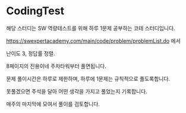 # CodingTest

해당 스터디는 SW 역량테스트를 위해 하루 1문제 공부하는 코테 스터디입니다.

https://swexpertacademy.com/main/code/problem/problemList.do 에서

난이도 3, 정답률 정렬.

8페이지의 진용이네 주차타워부터 풀면됩니다.

문제 풀이시간은 하루로 제한하며, 하루에 1문제는 규칙적으로 풀도록합니다.

못풀겠으면 주석을 달아 어떤 생각을 가지고 풀었는지 기록합니다.

매주의 마지막에 모여서 풀이를 검토합니다.
